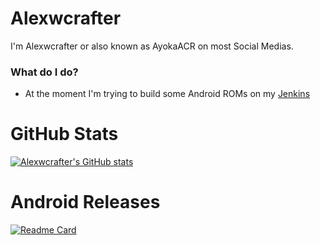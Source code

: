 # Alexwcrafter

 I'm Alexwcrafter or also known as AyokaACR on most Social Medias.

### What do I do?
- At the moment I'm trying to build some Android ROMs on my [Jenkins](http://jenkins.ayokaacr.de)

# GitHub Stats
[![Alexwcrafter's GitHub stats](https://github-readme-stats.vercel.app/api?username=alexwcrafter&theme=radical&show_icons=true)](https://github.com/alexwcrafter/alexwcrafter)

# Android Releases
[![Readme Card](https://github-readme-stats.vercel.app/api/pin/?username=alexwcrafter&repo=releases)](https://github.com/alexwcrafter/releases)
